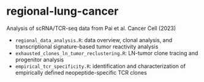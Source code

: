 # regional-lung-cancer

Analysis of scRNA/TCR-seq data from Pai et al. Cancer Cell (2023)

- `regional_data_analysis.R`: data overview, clonal analysis, and transcriptional signature-based tumor reactivity analysis
- `exhausted_clones_ln_tumor_reclustering.R`: LN-tumor clone tracing and progenitor analysis
- `empirical_tcr_specificity.R`: identification and characterization of empirically defined neopeptide-specific TCR clones
